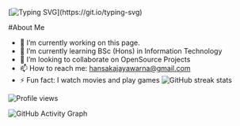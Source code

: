 [![Typing SVG](https://readme-typing-svg.herokuapp.com?size=30&color=F71682&width=460&lines=Hi%2CI'm+Hansaka+Jayawarna;Nice+to+meet+you+!)](https://git.io/typing-svg)

#About Me
- 🔭 I’m currently working on this page. 
- 🌱 I’m currently learning BSc (Hons) in Information Technology  
- 👯 I’m looking to collaborate on OpenSource Projects 
- 📫 How to reach me: hansakajayawarna@gmail.com 
- ⚡ Fun fact: I watch movies and play games 
![GitHub streak stats](https://github-readme-streak-stats.herokuapp.com/?user=IT21279584 )

![Profile views](https://gpvc.arturio.dev/IT21279584 )

![GitHub Activity Graph](https://activity-graph.herokuapp.com/graph?username=IT21279584 )
